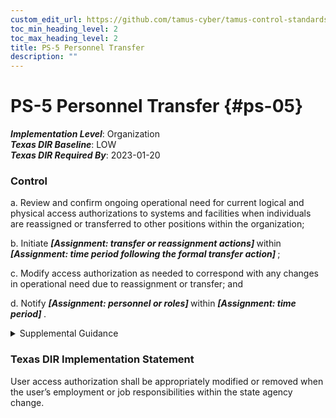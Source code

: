 ```yaml
---
custom_edit_url: https://github.com/tamus-cyber/tamus-control-standards/tree/main/content/tamus.edu/TAMUS_profile.xml
toc_min_heading_level: 2
toc_max_heading_level: 2
title: PS-5 Personnel Transfer
description: ""
---
```


# PS-5 Personnel Transfer {#ps-05}

_**Implementation Level**_: Organization\
_**Texas DIR Baseline**_: LOW\
_**Texas DIR Required By**_: 2023-01-20

### Control

a. Review and confirm ongoing operational need for current logical and physical access authorizations to systems and facilities when individuals are reassigned or transferred to other positions within the organization;

b. Initiate <strong> <em>[Assignment: transfer or reassignment actions]</em> </strong> within <strong> <em>[Assignment: time period following the formal transfer action]</em> </strong>;

c. Modify access authorization as needed to correspond with any changes in operational need due to reassignment or transfer; and

d. Notify <strong> <em>[Assignment: personnel or roles]</em> </strong> within <strong> <em>[Assignment: time period]</em> </strong>.

<details>
  <summary>Supplemental Guidance</summary>

Personnel transfer applies when reassignments or transfers of individuals are permanent or of such extended duration as to make the actions warranted. Organizations define actions appropriate for the types of reassignments or transfers, whether permanent or extended. Actions that may be required for personnel transfers or reassignments to other positions within organizations include returning old and issuing new keys, identification cards, and building passes; closing system accounts and establishing new accounts; changing system access authorizations (i.e., privileges); and providing for access to official records to which individuals had access at previous work locations and in previous system accounts.

</details>

### Texas DIR Implementation Statement

User access authorization shall be appropriately modified or removed when the user’s employment or job responsibilities within the state agency change.

